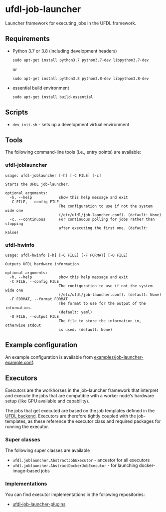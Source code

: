 # ufdl-job-launcher
Launcher framework for executing jobs in the UFDL framework.

## Requirements

* Python 3.7 or 3.8 (including development headers)

  ```commandline
  sudo apt-get install python3.7 python3.7-dev libpython3.7-dev
  ```

  or

  ```commandline
  sudo apt-get install python3.8 python3.8-dev libpython3.8-dev
  ```

* essential build environment

  ```commandline
  sudo apt-get install build-essential
  ```

## Scripts

* `dev_init.sh` - sets up a development virtual environment


## Tools

The following command-line tools (i.e., entry points) are available:

### ufdl-joblauncher

```
usage: ufdl-joblauncher [-h] [-C FILE] [-c]

Starts the UFDL job-launcher.

optional arguments:
  -h, --help            show this help message and exit
  -C FILE, --config FILE
                        The configuration to use if not the system wide one
                        (/etc/ufdl/job-launcher.conf). (default: None)
  -c, --continuous      For continuous polling for jobs rather than stopping
                        after executing the first one. (default: False)
```

### ufdl-hwinfo

```
usage: ufdl-hwinfo [-h] [-C FILE] [-F FORMAT] [-O FILE]

Outputs UFDL hardware information.

optional arguments:
  -h, --help            show this help message and exit
  -C FILE, --config FILE
                        The configuration to use if not the system wide one
                        (/etc/ufdl/job-launcher.conf). (default: None)
  -F FORMAT, --format FORMAT
                        The format to use for the output of the information.
                        (default: yaml)
  -O FILE, --output FILE
                        The file to store the information in, otherwise stdout
                        is used. (default: None)
```


## Example configuration

An example configuration is available from 
[examples/job-launcher-example.conf](examples/job-launcher-example.conf).


## Executors

Executors are the workhorses in the job-launcher framework that interpret and execute
the jobs that are compatible with a worker node's hardware setup (like GPU available 
and capability). 

The jobs that get executed are based on the job templates defined in the 
[UFDL backend](https://github.com/waikato-ufdl/ufdl-backend). Executors are therefore 
tightly coupled with the job-templates, as these reference the executor class 
and required packages for running the executor.


### Super classes

The following super classes are available

* `ufdl.joblauncher.AbstractJobExecutor` - ancestor for all executors
* `ufdl.joblauncher.AbstractDockerJobExecutor` - for launching docker-image-based jobs


### Implementations

You can find executor implementations in the following repositories:

* [ufdl-job-launcher-plugins](https://github.com/waikato-ufdl/ufdl-job-launcher-plugins)
